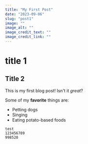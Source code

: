 ```yaml
---
title: "My First Post"
date: "2023-09-06"
slug: "post1"
image: ""
image_alt: ""
image_credit_text: ""
image_credit_link: ""
---
```

# title 1
## Title 2

This is my first blog post! Isn't it *great*?

Some of my **favorite** things are:

* Petting dogs
* Singing
* Eating potato-based foods

```
test
123456789
998520   
```